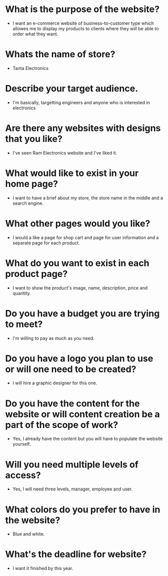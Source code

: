 # What is the purpose of the website?
- I want an e-commerce website of business-to-customer type which allowes me to
  display my products to clients where they will be able to order what they want.

# Whats the name of store? 
- Tanta Electronics

# Describe your target audience.
- I'm basically, targetting engineers and anyone who is interested in electronics

# Are there any websites with designs that you like?
- I've seen Ram Electronics website and I've liked it.

# What would like to exist in your home page?
- I want to have a brief about my store, the store name in the middle and a search engine.

# What other pages would you like?
- I would a like a page for shop cart and page for user information
  and a separate page for each product.
  
# What do you want to exist in each product page?
- I want to show the product's image, name, description, price and quantity.

# Do you have a budget you are trying to meet?
- I'm willing to pay as much as you need.

# Do you have a logo you plan to use or will one need to be created?
- I will hire a graphic designer for this one.

# Do you have the content for the website or will content creation be a part of the scope of work?
- Yes, I already have the content but you will have to populate the website yourself.

# Will you need multiple levels of access?
- Yes, I will need three levels, manager, employee and user.

# What colors do you prefer to have in the website?
- Blue and white.

# What's the deadline for website?
- I want it finished by this year.
